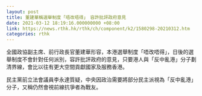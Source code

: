 ```yaml
---
layout: post
title: 董建華稱選舉制度「唔改唔得」　容許批評政府意見
date: 2021-03-12 18:19:16.000000000 +08:00
link: https://news.rthk.hk/rthk/ch/component/k2/1580298-20210312.htm
categories: rthk
---
```


全國政協副主席、前行政長官董建華形容，本港選舉制度「唔改唔得」，日後的選舉制度不會針對任何派別，容許批評政府的意見，只要港人與「反中亂港」分子劃清界線，會比以往有更大空間貢獻國家及服務香港。

民主黨前立法會議員李永達質疑，中央因政治需要將部分民主派視為「反中亂港」分子，又稱仍然會視前線抗爭者為戰友。
